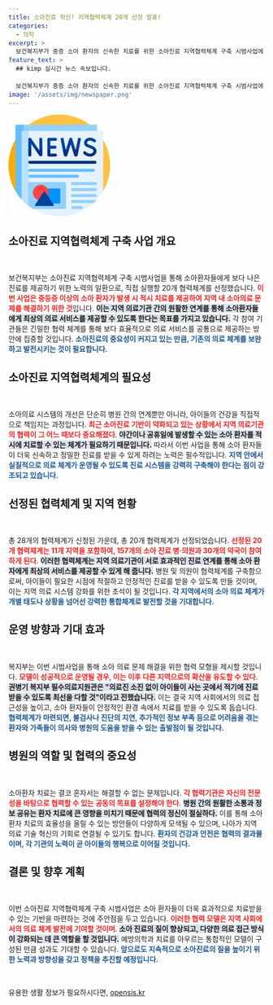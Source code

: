 ```yaml
---
title: 소아진료 혁신! 지역협력체계 20개 선정 발표!
categories:
  - 의학
excerpt: >
  보건복지부가 중증 소아 환자의 신속한 치료를 위한 소아진료 지역협력체계 구축 시범사업에 20개 협력체계를 선정했다. 이번 사업은 지역 의료기관 간 긴밀한 협력을 통해 소아의료 문제를 해결하고 소아진료 시스템을 강화하는 데 초점을 맞추고 있다.
feature_text: >
  ## kimp 실시간 뉴스 속보입니다.

  보건복지부가 중증 소아 환자의 신속한 치료를 위한 소아진료 지역협력체계 구축 시범사업에 20개 협력체계를 선정했다. 이번 사업은 지역 의료기관 간 긴밀한 협력을 통해 소아의료 문제를 해결하고 소아진료 시스템을 강화하는 데 초점을 맞추고 있다.
image: '/assets/img/newspaper.png'
---
```


<p><img src="/assets/img/newspaper.png" alt="kimplant 속보" /></p>

<h2 data-ke-size="size26">소아진료 지역협력체계 구축 사업 개요</h2>

<p data-ke-size="size16">&nbsp;</p>

<p>보건복지부는 소아진료 지역협력체계 구축 시범사업을 통해 소아환자들에게 보다 나은 진료를 제공하기 위한 노력의 일환으로, 직접 실행할 20개 협력체계를 선정했습니다. <b><span style="color: #ee2323;">이번 사업은 중등증 이상의 소아 환자가 발생 시 적시 치료를 제공하여 지역 내 소아의료 문제를 해결하기 위한 것</span></b>입니다. <b><span style="background-color: #21538527;">이는 지역 의료기관 간의 원활한 연계를 통해 소아환자들에게 최상의 의료 서비스를 제공할 수 있도록 한다는 목표를 가지고 있습니다.</span></b> 각 참여 기관들은 긴밀한 협력 체계를 통해 보다 효율적으로 의료 서비스를 공통으로 제공하는 방안에 집중할 것입니다. <b><span style="color: #1a5490;">소아진료의 중요성이 커지고 있는 만큼, 기존의 의료 체계를 보완하고 발전시키는 것이 필요합니다.</span></b></p>

<h2 data-ke-size="size26">소아진료 지역협력체계의 필요성</h2>

<p data-ke-size="size16">&nbsp;</p>

<p>소아의료 시스템의 개선은 단순히 병원 간의 연계뿐만 아니라, 아이들의 건강을 직접적으로 책임지는 과정입니다. <b><span style="color: #ee2323;">최근 소아진료 기반이 약화되고 있는 상황에서 지역 의료기관의 협력이 그 어느 때보다 중요해졌다</span></b>. <b><span style="background-color: #21538527;">야간이나 공휴일에 발생할 수 있는 소아 환자를 적시에 치료할 수 있는 체계가 필요하기 때문입니다.</span></b> 따라서 이번 사업을 통해 소아 환자들이 더욱 신속하고 정밀한 진료를 받을 수 있게 하려는 노력은 필수적입니다. <b><span style="color: #1a5490;">지역 안에서 실질적으로 의료 체계가 운영될 수 있도록 진료 시스템을 강력히 구축해야 한다는 점이 강조되고 있습니다.</span></b></p>

<h2 data-ke-size="size26">선정된 협력체계 및 지역 현황</h2>

<p data-ke-size="size16">&nbsp;</p>

<p>총 28개의 협력체계가 신청된 가운데, 총 20개 협력체계가 선정되었습니다. <b><span style="color: #ee2323;">선정된 20개 협력체계는 11개 지역을 포함하여, 157개의 소아 진료 병·의원과 30개의 약국이 참여하게 된다</span></b>. <b><span style="background-color: #21538527;">이러한 협력체계는 지역 의료기관이 서로 효과적인 진료 연계를 통해 소아 환자에게 최상의 서비스를 제공할 수 있게 해 줍니다.</span></b> 병원 및 의원이 협력체계를 구축함으로써, 아이들이 필요한 시점에 적절하고 안정적인 진료를 받을 수 있도록 만들 것이며, 이는 지역 의료 시스템 강화를 위한 초석이 될 것입니다. <b><span style="color: #1a5490;">각 지역에서의 소아 의료 체계가 개별 태도나 상황을 넘어선 강력한 통합체계로 발전할 것을 기대합니다.</span></b></p>

<h2 data-ke-size="size26">운영 방향과 기대 효과</h2>

<p data-ke-size="size16">&nbsp;</p>

<p>복지부는 이번 시범사업을 통해 소아 의료 문제 해결을 위한 협력 모형을 제시할 것입니다. <b><span style="color: #ee2323;">모델이 성공적으로 운영될 경우, 이는 이후 다른 지역으로의 확산을 유도할 수 있다</span></b>. <b><span style="background-color: #21538527;">권병기 복지부 필수의료지원관은 "의료진 소진 없이 아이들이 사는 곳에서 적기에 진료받을 수 있도록 최선을 다할 것"이라고 전했습니다.</span></b> 이는 결국 지역 사회에서의 의료 접근성을 높이고, 소아 환자들이 안정적인 환경 속에서 치료를 받을 수 있도록 돕습니다. <b><span style="color: #1a5490;">협력체계가 마련되면, 불검사나 진단의 지연, 추가적인 정보 부족 등으로 어려움을 겪는 환자와 가족들이 의사와 병원의 도움을 받을 수 있는 출발점이 될 것입니다.</span></b></p>

<h2 data-ke-size="size26">병원의 역할 및 협력의 중요성</h2>

<p data-ke-size="size16">&nbsp;</p>

<p>소아환자 치료는 결코 혼자서는 해결할 수 없는 문제입니다. <b><span style="color: #ee2323;">각 협력기관은 자신의 전문성을 바탕으로 협력할 수 있는 공동의 목표를 설정해야 한다</span></b>. <b><span style="background-color: #21538527;">병원 간의 원활한 소통과 정보 공유는 환자 치료에 큰 영향을 미치기 때문에 협력의 정신이 절실하다.</span></b> 이를 통해 소아환자 치료의 효율성을 올릴 수 있는 방안들이 다양하게 모색될 수 있으며, 나아가 지역 의료 기술 혁신의 기회로 연결될 수 있기도 합니다. <b><span style="color: #1a5490;">환자의 건강과 안전은 협력의 결과물이며, 각 기관의 노력이 곧 아이들의 행복으로 이어질 것입니다.</span></b></p>

<h2 data-ke-size="size26">결론 및 향후 계획</h2>

<p data-ke-size="size16">&nbsp;</p>

<p>이번 소아진료 지역협력체계 구축 시범사업은 소아 환자들이 더욱 효과적으로 치료받을 수 있는 기반을 마련하는 것에 주안점을 두고 있습니다. <b><span style="color: #ee2323;">이러한 협력 모델은 지역 사회에서의 의료 체계 발전에 기여할 것이며</span></b>. <b><span style="background-color: #21538527;">소아 진료의 질이 향상되고, 다양한 의료 접근 방식이 강화되는 데 큰 역할을 할 것입니다.</span></b> 예방의학과 치료를 아우르는 통합적인 모델이 구성된 만큼 성과도 기대할 수 있습니다. <b><span style="color: #1a5490;">앞으로도 지속적으로 소아진료의 질을 높이기 위한 노력과 방향성을 갖고 정책을 추진할 예정입니다.</span></b></p>

<p data-ke-size="size16">&nbsp;</p>
유용한 생활 정보가 필요하시다면, <a href="https://opensis.kr" rel="dofollow">opensis.kr</a>


